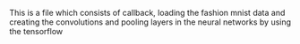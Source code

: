 This is a file which consists of callback, loading the fashion mnist data and creating the convolutions and pooling layers in the neural networks by using the tensorflow
